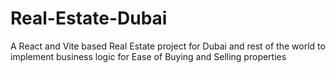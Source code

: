 # Real-Estate-Dubai
A React and Vite based Real Estate project for Dubai and rest of the world to implement business logic for Ease of Buying and Selling properties
